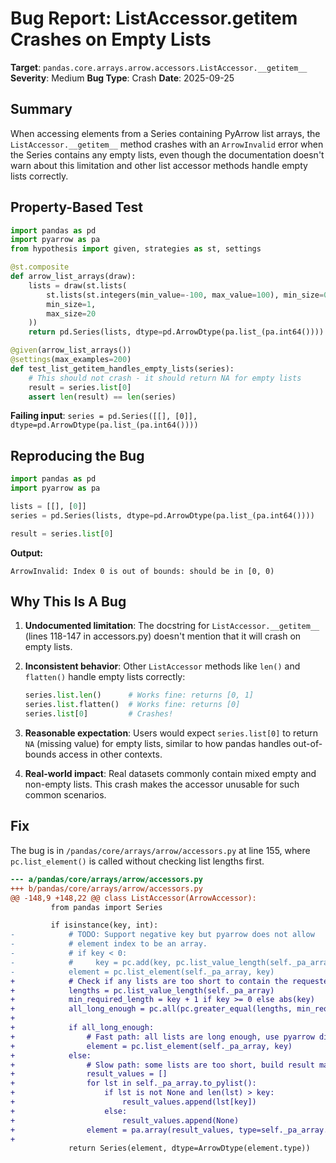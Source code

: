 # Bug Report: ListAccessor.__getitem__ Crashes on Empty Lists

**Target**: `pandas.core.arrays.arrow.accessors.ListAccessor.__getitem__`
**Severity**: Medium
**Bug Type**: Crash
**Date**: 2025-09-25

## Summary

When accessing elements from a Series containing PyArrow list arrays, the `ListAccessor.__getitem__` method crashes with an `ArrowInvalid` error when the Series contains any empty lists, even though the documentation doesn't warn about this limitation and other list accessor methods handle empty lists correctly.

## Property-Based Test

```python
import pandas as pd
import pyarrow as pa
from hypothesis import given, strategies as st, settings

@st.composite
def arrow_list_arrays(draw):
    lists = draw(st.lists(
        st.lists(st.integers(min_value=-100, max_value=100), min_size=0, max_size=10),
        min_size=1,
        max_size=20
    ))
    return pd.Series(lists, dtype=pd.ArrowDtype(pa.list_(pa.int64())))

@given(arrow_list_arrays())
@settings(max_examples=200)
def test_list_getitem_handles_empty_lists(series):
    # This should not crash - it should return NA for empty lists
    result = series.list[0]
    assert len(result) == len(series)
```

**Failing input**: `series = pd.Series([[], [0]], dtype=pd.ArrowDtype(pa.list_(pa.int64())))`

## Reproducing the Bug

```python
import pandas as pd
import pyarrow as pa

lists = [[], [0]]
series = pd.Series(lists, dtype=pd.ArrowDtype(pa.list_(pa.int64())))

result = series.list[0]
```

**Output:**
```
ArrowInvalid: Index 0 is out of bounds: should be in [0, 0)
```

## Why This Is A Bug

1. **Undocumented limitation**: The docstring for `ListAccessor.__getitem__` (lines 118-147 in accessors.py) doesn't mention that it will crash on empty lists.

2. **Inconsistent behavior**: Other `ListAccessor` methods like `len()` and `flatten()` handle empty lists correctly:
   ```python
   series.list.len()      # Works fine: returns [0, 1]
   series.list.flatten()  # Works fine: returns [0]
   series.list[0]         # Crashes!
   ```

3. **Reasonable expectation**: Users would expect `series.list[0]` to return `NA` (missing value) for empty lists, similar to how pandas handles out-of-bounds access in other contexts.

4. **Real-world impact**: Real datasets commonly contain mixed empty and non-empty lists. This crash makes the accessor unusable for such common scenarios.

## Fix

The bug is in `/pandas/core/arrays/arrow/accessors.py` at line 155, where `pc.list_element()` is called without checking list lengths first.

```diff
--- a/pandas/core/arrays/arrow/accessors.py
+++ b/pandas/core/arrays/arrow/accessors.py
@@ -148,9 +148,22 @@ class ListAccessor(ArrowAccessor):
         from pandas import Series

         if isinstance(key, int):
-            # TODO: Support negative key but pyarrow does not allow
-            # element index to be an array.
-            # if key < 0:
-            #     key = pc.add(key, pc.list_value_length(self._pa_array))
-            element = pc.list_element(self._pa_array, key)
+            # Check if any lists are too short to contain the requested element
+            lengths = pc.list_value_length(self._pa_array)
+            min_required_length = key + 1 if key >= 0 else abs(key)
+            all_long_enough = pc.all(pc.greater_equal(lengths, min_required_length)).as_py()
+
+            if all_long_enough:
+                # Fast path: all lists are long enough, use pyarrow directly
+                element = pc.list_element(self._pa_array, key)
+            else:
+                # Slow path: some lists are too short, build result manually
+                result_values = []
+                for lst in self._pa_array.to_pylist():
+                    if lst is not None and len(lst) > key:
+                        result_values.append(lst[key])
+                    else:
+                        result_values.append(None)
+                element = pa.array(result_values, type=self._pa_array.type.value_type)
+
             return Series(element, dtype=ArrowDtype(element.type))
```